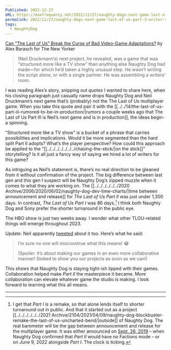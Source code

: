 ```yaml
---
Published: 2022-12-27
URL: https://maxfrequency.net/2022/12/27/naughty-dogs-next-game-last-of-us-part-3-writer-room/
permalink: 2022/12/27/naughty-dogs-next-game-last-of-us-part-3-writer-room/
tags:
  - NaughtyDog
---
```

[Can “The Last of Us” Break the Curse of Bad Video-Game Adaptations?](https://www.newyorker.com/magazine/2023/01/02/can-the-last-of-us-break-the-curse-of-bad-video-game-adaptations) by Alex Barasch for The New Yorker

> (Neil Druckmann’s) next project, he revealed, was a game that was “structured more like a TV show” than anything else Naughty Dog had made—for which he’d taken a highly unusual step. He wasn’t writing the script alone, or with a single partner. He was assembling a writers’ room.

I was reading Alex’s story, snipping out quotes I wanted to share here, when his closing paragraph just casually name drops Naughty Dog and Neil Druckmann’s next game that’s (probably) not the The Last of Us multiplayer game. When you take this quote and pair it with the [[../../14/the-last-of-us-part-iii-rumored-to-be-in-production/|rumors a couple weeks ago that The Last of Us Part III is Neil’s next game and is in production]], the ideas begin-a spinning.

“Structured more like a TV show” is a bucket of a phrase that carries possibilities and implications. Would it be more segmented than the hard split Part II adopts? What’s the player perspective? How could this approach be applied to the “[[../../../../../../../chasing-the-stick/|on the stick]]” storytelling? Is it all just a fancy way of saying we hired a lot of writers for this game?

As intriguing as Neil’s statement is, there’s no real direction to be gleaned from it without confirmation of the project. The big difference between last gen and this gen I suspect will be Naughty Dog’s zipped muzzle when it comes to what they are working on. The [[../../../../../../2020 Archive/2006/2020/06/02/naughty-dog-dev-time-charts/|time between announcement and release]] for *The Last of Us Part II* was just under 1,300 days. In contrast, *The Last of Us Part I* was 86 days.[^1] I think both Naughty Dog and Sony prefer the shorter turnaround in the public eye.

The HBO show is just two weeks away. I wonder what other TLOU-related things will emerge throughout 2023.

Update: Neil apparently [tweeted](https://twitter.com/Neil_Druckmann/status/1607817418541498369) about it too. Here’s what he said:

> I’m sure no one will misconstrue what this means! 😂
> 
> (Spoiler: it’s about making our games in an even more collaborative manner! Stoked to show you our projects as soon as we can!)

This shows that Naughty Dog is staying tight-ish lipped with their games. Collaboration helped make *Part II* the masterpiece it became. More collaboration can elevate whatever game the studio is making. I look forward to learning what this all means.

---
[^1]: I get that *Part I* is a remake, so that alone lends itself to shorter turnaround out in public. And that it started out as a project [[../../../../../../2021 Archive/2104/2021/04/09/naughty-dog-blockbuster-remake-the-last-of-us-uncharted-bend/|outside]] of Naughty Dog. The real barometer will be the gap between announcement and release for the multiplayer game. It was either announced on [Sept. 26, 2019](https://twitter.com/Naughty_Dog/status/1177392945458286595) – when Naughty Dog confirmed that *Part II* would have no Factions mode – or on June 9, 2022 alongside *Part I*. The clock is ticking.